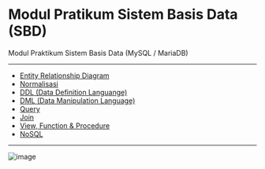 # Modul Pratikum Sistem Basis Data (SBD)

Modul Praktikum Sistem Basis Data (MySQL / MariaDB)

---

- [Entity Relationship Diagram](https://github.com/NazirArifin/modulsbd/blob/main/erd.md)
- [Normalisasi](https://github.com/NazirArifin/modulsbd/blob/main/normalisasi.md)
- [DDL (Data Definition Languange)](https://github.com/NazirArifin/modulsbd/blob/main/ddl.md)
- [DML (Data Manipulation Language)](https://github.com/NazirArifin/modulsbd/blob/main/dml.md)
- [Query]()
- [Join]()
- [View, Function & Procedure]()
- [NoSQL]()

---

![image](https://cdn.dribbble.com/users/1463678/screenshots/3212815/tables-dribbble.png?compress=1&resize=400x300&vertical=top)
